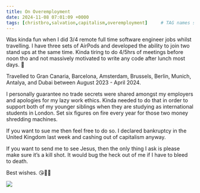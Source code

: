 ```yaml
---
title: On Overemployment
date: 2024-11-08 07:01:09 +0000
tags: [christbro,salvation,capitalism,overemployment]     # TAG names should always be lowercase
---
```


Was kinda fun when I did 3/4 remote full time software engineer jobs whilst travelling. I have three sets of AirPods and developed the ability to join two stand ups at the same time. Kinda tiring to do 4/5hrs of meetings before noon tho and not massively motivated to write any code after lunch most days. 🥲

Travelled to Gran Canaria, Barcelona, Amsterdam, Brussels, Berlin, Munich, Antalya, and Dubai between August 2023 - April 2024.

I personally guarantee no trade secrets were shared amongst my employers and apologies for my lazy work ethics. Kinda needed to do that in order to support both of my younger siblings when they are studying as international students in London. Set six figures on fire every year for those two money shredding machines.

If you want to sue me then feel free to do so. I declared bankruptcy in the United Kingdom last week and cashing out of capitalism anyway.

If you want to send me to see Jesus, then the only thing I ask is please make sure it’s a kill shot. It would bug the heck out of me if I have to bleed to death.

Best wishes. 😘🫶🙏

![](/50749d7dea401b7a9215718c0e96993a.jpeg)